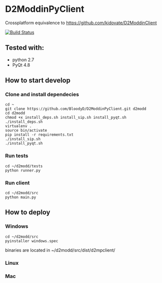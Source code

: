 # D2ModdinPyClient

Crossplatform equivalence to https://github.com/kidovate/D2ModdinClient

[![Build Status](https://travis-ci.org/BloodyD/D2ModdinPyClient.svg)](https://travis-ci.org/BloodyD/D2ModdinPyClient)

## Tested with:
  - python 2.7
  - PyQt 4.8

## How to start develop

### Clone and install dependecies
``` 
cd ~
git clone https://github.com/BloodyD/D2ModdinPyClient.git d2modd
cd d2modd
chmod +x install_deps.sh install_sip.sh install_pyqt.sh
./install_deps.sh
virtualenv .
source bin/activate
pip install -r requirements.txt
./install_sip.sh
./install_pyqt.sh

```

### Run tests
```
cd ~/d2modd/tests
python runner.py
```

### Run client
```
cd ~/d2modd/src
python main.py
```



## How to deploy

### Windows
```
cd ~/d2modd/src
pyinstaller windows.spec
```
binaries are located in ~/d2modd/src/dist/d2mpclient/

### Linux


### Mac



